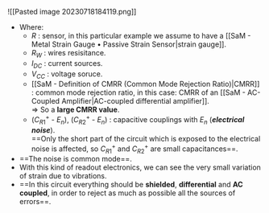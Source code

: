 ![[Pasted image 20230718184119.png]]
- Where:
	- $R$ : sensor, in this particular example we assume to have a [[SaM - Metal Strain Gauge • Passive Strain Sensor|strain gauge]].
	- $R_W$ : wires resisitance.
	- $I_{DC}$ : current sources.
	- $V_{CC}$ : voltage soruce.
	- [[SaM - Definition of CMRR (Common Mode Rejection Ratio)|CMRR]] : common mode rejection ratio, in this case: CMRR of an [[SaM - AC-Coupled Amplifier|AC-coupled differential amplifier]].<br>⇒ So a **large CMRR value**.
	- ($C^+_{R1}$ - $E_n$), ($C^+_{R2}$ - $E_n$) : capacitive couplings with $E_n$ (***electrical noise***).<br>==Only the short part of the circuit which is exposed to the electrical noise is affected, so $C^+_{R1}$ and $C^+_{R2}$ are small capacitances==.
- ==The noise is common mode==. 
- With this kind of readout electronics, we can see the very small variation of strain due to vibrations.
- ==In this circuit everything should be **shielded**, **differential** and **AC coupled**, in order to reject as much as possible all the sources of errors==.